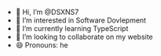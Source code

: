 - 👋 Hi, I’m @DSXNS7
- 👀 I’m interested in Software Dovlepment
- 🌱 I’m currently learning TypeScript
- 💞️ I’m looking to collaborate on my website
- 😄 Pronouns: he


<!---
DSXNS7/DSXNS7 is a ✨ special ✨ repository because its `README.md` (this file) appears on your GitHub profile.
You can click the Preview link to take a look at your changes.
--->
